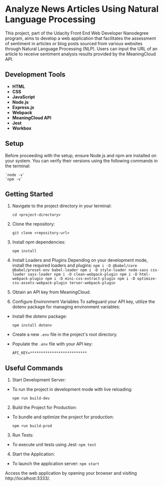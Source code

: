 # Analyze News Articles Using Natural Language Processing
  This project, part of the Udacity Front End Web Developer Nanodegree program, aims to develop a web application that facilitates the assessment of sentiment in articles or blog posts sourced from various websites through Natural Language Processing (NLP). Users can input the URL of an article to receive sentiment analysis results provided by the MeaningCloud API.

## Development Tools
- **HTML**
- **CSS**
- **JavaScript**
- **Node.js**
- **Express.js**
- **Webpack**
- **MeaningCloud API**
- **Jest**
- **Workbox**


## Setup
Before proceeding with the setup, ensure Node.js and npm are installed on your system. You can verify their versions using the following commands in the terminal:

    `node -v`
    `npm -v`

## Getting Started
1. Navigate to the project directory in your terminal:
   
    `cd <project-directory>`

3. Clone the repository:
   
    `git clone <repository-url>`

5. Install npm dependencies:
   
    `npm install`

7. Install Loaders and Plugins
  Depending on your development mode, install the required loaders and plugins:
    `npm i -D @babel/core @babel/preset-env babel-loader
    npm i -D style-loader node-sass css-loader sass-loader
    npm i -D clean-webpack-plugin
    npm i -D html-webpack-plugin
    npm i -D mini-css-extract-plugin
    npm i -D optimize-css-assets-webpack-plugin terser-webpack-plugin`


8. Obtain an API key from MeaningCloud.

9. Configure Environment Variables
  To safeguard your API key, utilize the dotenv package for managing environment variables:
  - Install the dotenv package:
    
    `npm install dotenv`

- Create a new `.env` file in the project's root directory.

- Populate the `.env` file with your API key:
  
    `API_KEY=**************************`

## Useful Commands
1. Start Development Server:
  - To run the project in development mode with live reloading:
    
    `npm run build-dev`

2. Build the Project for Production:
  - To bundle and optimize the project for production:
    
    `npm run build-prod`

3. Run Tests:
   
  - To execute unit tests using Jest:
    `npm test`

4. Start the Application:
  - To launch the application server:
    `npm start`

Access the web application by opening your browser and visiting http://localhost:3333/.
